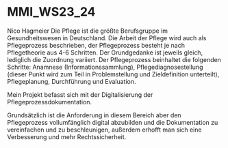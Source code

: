 # MMI_WS23_24
Nico Hagmeier
Die Pflege ist die größte Berufsgruppe im Gesundheitswesen in Deutschland. Die Arbeit der Pflege wird auch als Pflegeprozess beschrieben, der Pflegeprozess besteht je nach Pflegetheorie aus 4-6 Schritten. Der Grundgedanke ist jeweils gleich, lediglich die Zuordnung variiert. Der Pflegeprozess beinhaltet die folgenden Schritte: Anamnese (Informationssammlung), Pflegediagnosestellung (dieser Punkt wird zum Teil in Problemstellung und Zieldefinition unterteilt), Pflegeplanung, Durchführung und Evaluation.

Mein Projekt befasst sich mit der Digitalisierung der Pflegeprozessdokumentation.

Grundsätzlich ist die Anforderung in diesem Bereich aber den Pflegeprozess vollumfänglich digital abzubilden und die Dokumentation zu vereinfachen und zu beschleunigen, außerdem erhofft man sich eine Verbesserung und mehr Rechtssicherheit. 
